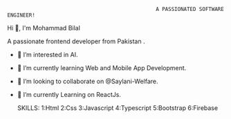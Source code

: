                                                     A PASSIONATED SOFTWARE ENGINEER!
Hi 👋, I'm  Mohammad Bilal

A passionate frontend developer from Pakistan .

- 👀 I’m interested in AI.
- 🌱 I’m currently learning Web and Mobile App Development.
- 💞 I’m looking to collaborate on @Saylani-Welfare.
- 🔭 I’m currently Learning on ReactJs.

   SKILLS:
1:Html
2:Css
3:Javascript
4:Typescript
5:Bootstrap
6:Firebase
  

<!---
MohBilal111222/MohBilal111222 is a ✨ special ✨ repository because its `README.md` (this file) appears on your GitHub profile.
You can click the Preview link to take a look at your changes.
--->
